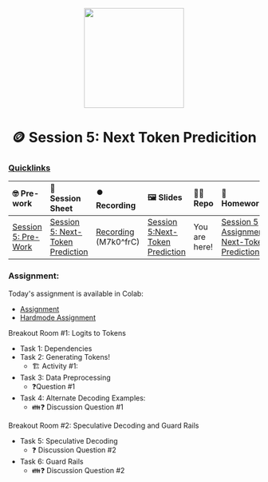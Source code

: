 <p align = "center" draggable=”false” ><img src="https://github.com/AI-Maker-Space/LLM-Dev-101/assets/37101144/d1343317-fa2f-41e1-8af1-1dbb18399719" 
     width="200px"
     height="auto"/>
</p>

<h1 align="center" id="heading">🪙 Session 5: Next Token Predicition</h1>

### [Quicklinks](https://github.com/AI-Maker-Space/LLM-Engineering-Foundations-to-SLMs/tree/main/00_AIM_Quicklinks)

| 🤓 Pre-work | 📰 Session Sheet | ⏺️ Recording     | 🖼️ Slides        | 👨‍💻 Repo         | 📝 Homework      | 📁 Feedback       |
|:-----------------|:-----------------|:-----------------|:-----------------|:-----------------|:-----------------|:-----------------|
| [Session 5: Pre-Work](https://www.notion.so/Session-5-Next-Token-Prediction-Coming-Soon-143cd547af3d8050924afd6a91abf609?pvs=4#2bd78818c2014fb08e7048c22bd28a49) | [Session 5: Next-Token Prediction](https://www.notion.so/Session-5-Next-Token-Prediction-Coming-Soon-143cd547af3d8050924afd6a91abf609#2bd78818c2014fb08e7048c22bd28a49) | [Recording](https://us02web.zoom.us/rec/component-page?action=viewdetailpage&sharelevel=meeting&useWhichPasswd=meeting&clusterId=us02&componentName=need-password&meetingId=JqzzUhKSqrAsSNC2QF2GdPF4LbcFQ8WqtD6x3jkYsZ7U56NF8Rhs4vk84uF9DBmY.9AS2jBwny79nHMg-&originRequestUrl=https%3A%2F%2Fus02web.zoom.us%2Frec%2Fshare%2FOmFyzNrsd6rJxmOI5qUJpNbSMJQnpG9hVY5cGURhcrSdWQCrX6y3_SYcgovCquCF.zVPgOEMnrSkMl-FX) (M7k0^frC) | [Session 5:Next-Token Prediction](https://www.canva.com/design/DAGYRgCRV2k/3xwuCV92aSKKNG7qpockFw/view?utm_content=DAGYRgCRV2k&utm_campaign=designshare&utm_medium=link&utm_source=editor) |  You are here! | [Session 5 Assignment: Next-Token Prediction](https://forms.gle/ptKnENAqUUmkpqyg7) | [Feedback: LLME3 Cohort, Session 5](https://forms.gle/c3ZnsAGZm78xoAUr9) |


### Assignment: 

Today's assignment is available in Colab:
- [Assignment](https://colab.research.google.com/drive/1U1FqxvG1U0mxKoTvJYa3KpUhRuk12LX8?usp=sharing)
- [Hardmode Assignment](https://colab.research.google.com/drive/1mvf-UNbUCIoZlv4atDbEsYNk-RRlBO07?usp=sharing)

Breakout Room #1: Logits to Tokens
- Task 1: Dependencies 
- Task 2: Generating Tokens!
  - 🏗️ Activity #1:
- Task 3: Data Preprocessing
  - ❓Question #1
- Task 4: Alternate Decoding Examples:
  - 👪❓ Discussion Question #1

Breakout Room #2: Speculative Decoding and Guard Rails
- Task 5: Speculative Decoding
  - ❓ Discussion Question #2
- Task 6: Guard Rails
  - 👪❓ Discussion Question #2
